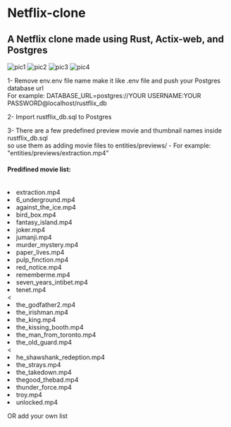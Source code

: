 # Netflix-clone
<h2>A Netflix clone made using Rust, Actix-web, and Postgres </h2>

![pic1](https://user-images.githubusercontent.com/46470297/225446107-7c35710f-d76a-4415-81c7-188265a9e150.PNG)
![pic2](https://user-images.githubusercontent.com/46470297/225446169-1a4b859c-3ec9-4704-9180-3740fe8346f8.jpg)
![pic3](https://user-images.githubusercontent.com/46470297/225446231-92722dc2-dfbc-4b38-872c-5ce00c33e9ef.jpg)
![pic4](https://user-images.githubusercontent.com/46470297/225446261-3a09693b-2ef1-48b0-a9d0-0cc732340367.jpg)

1- Remove env.env file name make it like .env file and push your Postgres database url</br>
For example: DATABASE_URL=postgres://YOUR USERNAME:YOUR PASSWORD@localhost/rustflix_db</br>

2- Import rustflix_db.sql to Postgres</br>

3- There are a few predefined preview movie and thumbnail names inside rustflix_db.sql</br>
so use them as adding movie files to entities/previews/ - For example: "entities/previews/extraction.mp4"</br>

<h4>Predifined movie list:</h4></br> 
<li>extraction.mp4</li>
<li>6_underground.mp4</li>
<li>against_the_ice.mp4</li>
<li>bird_box.mp4</li>
<li>fantasy_island.mp4</li>
<li>joker.mp4</li>
<li>jumanji.mp4</li>
<li>murder_mystery.mp4</li>
<li>paper_lives.mp4</li>
<li>pulp_finction.mp4</li>
<li>red_notice.mp4</li>
<li>rememberme.mp4</li>
<li>seven_years_intibet.mp4</li>
<li>tenet.mp4</li><
<li>the_godfather2.mp4</li>
<li>the_irishman.mp4</li>
<li>the_king.mp4</li>
<li>the_kissing_booth.mp4</li>
<li>the_man_from_toronto.mp4</li>
<li>the_old_guard.mp4</li><
<li>he_shawshank_redeption.mp4</li>
<li>the_strays.mp4</li>
<li>the_takedown.mp4</li>
<li>thegood_thebad.mp4</li>
<li>thunder_force.mp4</li>
<li>troy.mp4</li>
<li>unlocked.mp4</li>

OR add your own list
